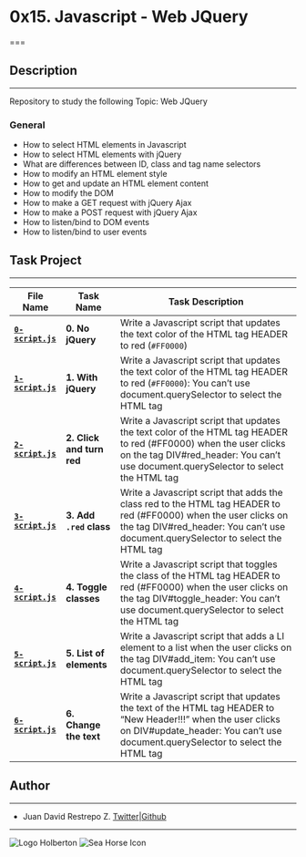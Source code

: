# 0x15. Javascript - Web JQuery

===

## Description

---
Repository to study the following Topic: Web JQuery

### General

- How to select HTML elements in Javascript
- How to select HTML elements with jQuery
- What are differences between ID, class and tag name selectors
- How to modify an HTML element style
- How to get and update an HTML element content
- How to modify the DOM
- How to make a GET request with jQuery Ajax
- How to make a POST request with jQuery Ajax
- How to listen/bind to DOM events
- How to listen/bind to user events

## Task Project

---
File Name|Task Name|Task Description
---|---|---
[**`0-script.js`**](https://github.com/jdrestre/holbertonschool-higher_level_programming/blob/master/0x15-javascript-web_jquery/0-script.js)|**0. No jQuery**|Write a Javascript script that updates the text color of the HTML tag HEADER to red (`#FF0000`)
[**`1-script.js`**](https://github.com/jdrestre/holbertonschool-higher_level_programming/blob/master/0x15-javascript-web_jquery/1-script.js)|**1. With jQuery**|Write a Javascript script that updates the text color of the HTML tag HEADER to red (`#FF0000`): You can’t use document.querySelector to select the HTML tag
[**`2-script.js`**](https://github.com/jdrestre/holbertonschool-higher_level_programming/blob/master/0x15-javascript-web_jquery/2-script.js)|**2. Click and turn red**|Write a Javascript script that updates the text color of the HTML tag HEADER to red (#FF0000) when the user clicks on the tag DIV#red_header: You can’t use document.querySelector to select the HTML tag
[**`3-script.js`**](https://github.com/jdrestre/holbertonschool-higher_level_programming/blob/master/0x15-javascript-web_jquery/3-script.js)|**3. Add `.red` class**|Write a Javascript script that adds the class red to the HTML tag HEADER to red (#FF0000) when the user clicks on the tag DIV#red_header: You can’t use document.querySelector to select the HTML tag
[**`4-script.js`**](https://github.com/jdrestre/holbertonschool-higher_level_programming/blob/master/0x15-javascript-web_jquery/4-script.js)|**4. Toggle classes**|Write a Javascript script that toggles the class of the HTML tag HEADER to red (#FF0000) when the user clicks on the tag DIV#toggle_header: You can’t use document.querySelector to select the HTML tag
[**`5-script.js`**](https://github.com/jdrestre/holbertonschool-higher_level_programming/blob/master/0x15-javascript-web_jquery/5-script.js)|**5. List of elements**|Write a Javascript script that adds a LI element to a list when the user clicks on the tag DIV#add_item: You can’t use document.querySelector to select the HTML tag
[**`6-script.js`**](https://github.com/jdrestre/holbertonschool-higher_level_programming/blob/master/0x15-javascript-web_jquery/6-script.js)|**6. Change the text**|Write a Javascript script that updates the text of the HTML tag HEADER to “New Header!!!” when the user clicks on DIV#update_header: You can’t use document.querySelector to select the HTML tag

## Author

---

- Juan David Restrepo Z. [Twitter](https://twitter.com/jdrestre)|[Github](https://github.com/jdrestre)

---
![Logo Holberton](https://www.holbertonschool.com/holberton-logo.png) ![Sea Horse Icon](https://intranet.hbtn.io/assets/holberton-logo-coral-27055cb2f875eb10bf3b3942e52a24581bc0667695bdc856d4f08b469b678000.png)
